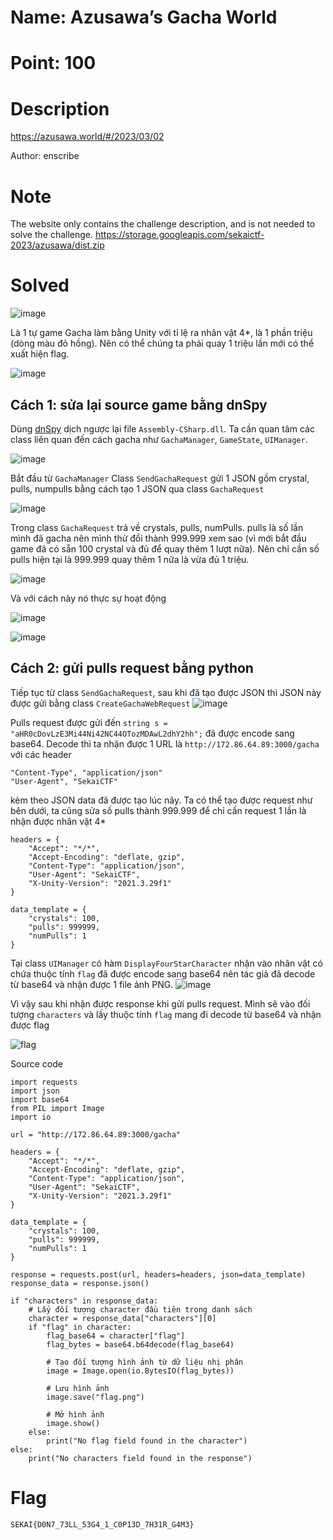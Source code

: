 # Name: Azusawa’s Gacha World
# Point: 100

# Description #
https://azusawa.world/#/2023/03/02

Author: enscribe

# Note
The website only contains the challenge description, and is not needed to solve the challenge.
https://storage.googleapis.com/sekaictf-2023/azusawa/dist.zip

# Solved #
![image](https://github.com/Kayiyan/CTF_Team_Write-up/assets/60804710/6dd6a955-1655-463d-b75d-df8f3aa5a233)

Là 1 tự game Gacha làm bằng Unity với tỉ lệ ra nhân vật 4*, là 1 phần triệu (dòng màu đỏ hồng). Nên có thể chúng ta phải quay 1 triệu lần mới có thể xuất hiện flag.

![image](https://github.com/Kayiyan/CTF_Team_Write-up/assets/60804710/8c9f1f42-6912-4e85-8db8-80fb3b0cd461)

## Cách 1: sửa lại source game bằng dnSpy
Dùng [dnSpy](https://github.com/dnSpy/dnSpy/releases) dịch ngược lại file `Assembly-CSharp.dll`. Ta cần quan tâm các class liên quan đến cách gacha như `GachaManager`, `GameState`, `UIManager`.

![image](https://github.com/Kayiyan/CTF_Team_Write-up/assets/60804710/62005f03-0269-409a-b819-7475eaee5935)

Bắt đầu từ `GachaManager`
Class `SendGachaRequest` gửi 1 JSON gồm crystal, pulls, numpulls bằng cách tạo 1 JSON qua class `GachaRequest`

![image](https://github.com/Kayiyan/CTF_Team_Write-up/assets/60804710/0fd27c2b-6713-4b5b-b18d-113422f39bd9)

Trong class `GachaRequest` trả về crystals, pulls, numPulls. pulls là số lần mình đã gacha nên mình thử đổi thành 999.999 xem sao (vì mới bắt đầu game đã có sẵn 100 crystal và đủ để quay thêm 1 lượt nữa). Nên chỉ cần số pulls hiện tại là 999.999 quay thêm 1 nữa là vừa đủ 1 triệu.

![image](https://github.com/Kayiyan/CTF_Team_Write-up/assets/60804710/b5a0a733-a146-48a0-9a73-41b58d9dd37a)

Và với cách này nó thực sự hoạt động

![image](https://github.com/Kayiyan/CTF_Team_Write-up/assets/60804710/7070b197-cc41-4eeb-86bd-c1a94d5d70a9)

![image](https://github.com/Kayiyan/CTF_Team_Write-up/assets/60804710/78b4084d-b53d-4f31-b41b-50fc9a8df369)

## Cách 2: gửi pulls request bằng python

Tiếp tục từ class `SendGachaRequest`, sau khi đã tạo được JSON thì JSON này được gửi bằng class `CreateGachaWebRequest`
![image](https://github.com/Kayiyan/CTF_Team_Write-up/assets/60804710/7783c48f-8d3a-45f6-8bca-bbef46c9c7c1)

Pulls request được gửi đến `string s = "aHR0cDovLzE3Mi44Ni42NC44OTozMDAwL2dhY2hh";` đã được encode sang base64. Decode thì ta nhận được 1 URL là `http://172.86.64.89:3000/gacha`
 với các header 
 
```
"Content-Type", "application/json"
"User-Agent", "SekaiCTF"
```
kèm theo JSON data đã được tạo lúc nãy.
Ta có thể tạo được request như bên dưới, ta cũng sửa số pulls thành 999.999 để chỉ cần request 1 lần là nhận được nhân vật 4*

```
headers = {
    "Accept": "*/*",
    "Accept-Encoding": "deflate, gzip",
    "Content-Type": "application/json",
    "User-Agent": "SekaiCTF",
    "X-Unity-Version": "2021.3.29f1"
}

data_template = {
    "crystals": 100,
    "pulls": 999999,
    "numPulls": 1
}
```

Tại class `UIManager` có hàm `DisplayFourStarCharacter` nhận vào nhân vật có chứa thuộc tính `flag` đã được encode sang base64 nên tác giả đã decode từ base64 và nhận được 1 file ảnh PNG. 
![image](https://github.com/Kayiyan/CTF_Team_Write-up/assets/60804710/640f2871-c9f5-4e98-94c0-0405a0441a0d)

Vì vậy sau khi nhận được response khi gửi pulls request. Mình sẽ vào đối tượng `characters` và lấy thuộc tính `flag` mang đi decode từ base64 và nhận được flag

![flag](https://github.com/Kayiyan/CTF_Team_Write-up/assets/60804710/e945dfc5-2cb9-40e1-920b-9c1823145bdd)

Source code 
```python3
import requests
import json
import base64
from PIL import Image
import io

url = "http://172.86.64.89:3000/gacha"

headers = {
    "Accept": "*/*",
    "Accept-Encoding": "deflate, gzip",
    "Content-Type": "application/json",
    "User-Agent": "SekaiCTF",
    "X-Unity-Version": "2021.3.29f1"
}

data_template = {
    "crystals": 100,
    "pulls": 999999,
    "numPulls": 1
}

response = requests.post(url, headers=headers, json=data_template)
response_data = response.json()

if "characters" in response_data:
    # Lấy đối tượng character đầu tiên trong danh sách
    character = response_data["characters"][0]
    if "flag" in character:
        flag_base64 = character["flag"]
        flag_bytes = base64.b64decode(flag_base64)

        # Tạo đối tượng hình ảnh từ dữ liệu nhị phân
        image = Image.open(io.BytesIO(flag_bytes))

        # Lưu hình ảnh
        image.save("flag.png")

        # Mở hình ảnh
        image.show()
    else:
        print("No flag field found in the character")
else:
    print("No characters field found in the response")

```

# Flag #

`SEKAI{D0N7_73LL_53G4_1_C0P13D_7H31R_G4M3}`

